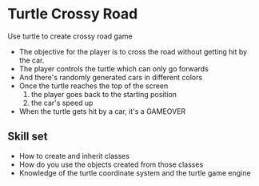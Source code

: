 # Turtle Crossy Road

Use turtle to create crossy road game

- The objective for the player is to cross the road without getting hit by the car.
- The player controls the turtle which can only go forwards
- And there's randomly generated cars in different colors
- Once the turtle reaches the top of the screen
    1. the player goes back to the starting position
    2. the car's speed up
- When the turtle gets hit by a car, it's a GAMEOVER

## Skill set

- How to create and inherit classes
- How do you use the objects created from those classes
- Knowledge of the turtle coordinate system and the turtle game engine


